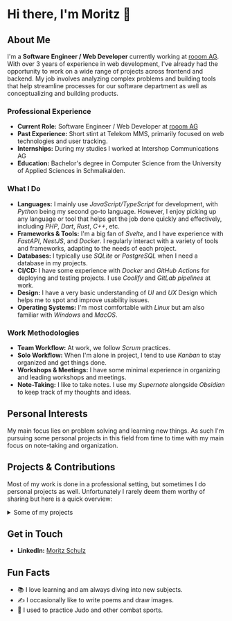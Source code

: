 # Hi there, I'm Moritz 👋

## About Me

I'm a **Software Engineer / Web Developer** currently working at [rooom AG](https://www.rooom.com).
With over 3 years of experience in web development, I've already had the opportunity to work on a wide range of projects across frontend and backend.
My job involves analyzing complex problems and building tools that help streamline processes for our software department as well as conceptualizing and building products.

### Professional Experience

- **Current Role:** Software Engineer / Web Developer at [rooom AG](https://www.rooom.com)
- **Past Experience:** Short stint at Telekom MMS, primarily focused on web technologies and user tracking.
- **Internships:** During my studies I worked at Intershop Communications AG
- **Education:** Bachelor's degree in Computer Science from the University of Applied Sciences in Schmalkalden.

### What I Do

- **Languages:** I mainly use _JavaScript/TypeScript_ for development, with _Python_ being my second go-to language.
  However, I enjoy picking up any language or tool that helps get the job done quickly and effectively, including _PHP_, _Dart_, _Rust_, _C++_, etc.
- **Frameworks & Tools:** I'm a big fan of _Svelte_, and I have experience with _FastAPI_, _NestJS_, and _Docker_.
  I regularly interact with a variety of tools and frameworks, adapting to the needs of each project.
- **Databases:** I typically use _SQLite_ or _PostgreSQL_ when I need a database in my projects.
- **CI/CD:** I have some experience with _Docker_ and _GitHub Actions_ for deploying and testing projects. I use _Coolify_ and _GitLab pipelines_ at work.
- **Design:** I have a very basic understanding of _UI_ and _UX_ Design which helps me to spot and improve usability issues.
- **Operating Systems:** I'm most comfortable with _Linux_ but am also familiar with _Windows_ and _MacOS_.

### Work Methodologies

- **Team Workflow:** At work, we follow _Scrum_ practices.
- **Solo Workflow:** When I'm alone in project, I tend to use _Kanban_ to stay organized and get things done.
- **Workshops & Meetings:** I have some minimal experience in organizing and leading workshops and meetings.
- **Note-Taking:** I like to take notes. I use my _Supernote_ alongside _Obsidian_ to keep track of my thoughts and ideas.

## Personal Interests

My main focus lies on problem solving and learning new things.
As such I'm pursuing some personal projects in this field from time to time with my main focus on note-taking and organization.

## Projects & Contributions

Most of my work is done in a professional setting, but sometimes I do personal projects as well.
Unfortunately I rarely deem them worthy of sharing but here is a quick overview:

<details>
<summary>Some of my projects</summary>

- Typescript Framework (University, 2022)
- WiFi Metadata Analysis Tool (University, 2022)
- Tailwind Component Library (Work, 2022)
- Note-Taking App (Personal, 2023)
- 360° Video Player (Work, 2023)
- Festival App, iOS/Android (Work, 2023)
- Online Development Playground (Work, 2023)
- Image Scoring Tool (Work, 2023)
- 2D Browser Games (Work, 2023)
- Custom Scripting Language (Work, 2023)
- Live Syncing Service for 3D Spaces (Work, 2023)
- Local Club Website (Personal, 2023)
- Athlete Data Analysis (Personal, 2024)
- Gen-AI Based Exhibition Demos (Work, 2024)
- Test Automation for 3D Spaces (Work, 2024)
- Note Analysis Tool (Personal, 2024)

</details>

## Get in Touch

- **LinkedIn:** [Moritz Schulz](https://www.linkedin.com/in/moritz-schulz/)

## Fun Facts

- 📚 I love learning and am always diving into new subjects.
- ✍️ I occasionally like to write poems and draw images.
- 🥋 I used to practice Judo and other combat sports.
